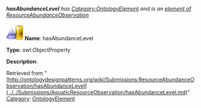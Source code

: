 ___hasAbundanceLevel__ has [Category:OntologyElement](../../Category/OntologyElement.md "Category:OntologyElement") and is an [element of](../../Property/ElementOf.md "Property:ElementOf") [ResourceAbundanceObservation](../../Submissions/ResourceAbundanceObservation.md "Submissions:ResourceAbundanceObservation")_


  




[![ObjectProperty](../../images/thumb/c/c3/ObjectProperty.gif/45px-ObjectProperty.gif)](../../Image/ObjectProperty.gif.md "ObjectProperty")
__Name__: hasAbundanceLevel 


__Type:__ owl:ObjectProperty 


__Description__: 





Retrieved from "[http://ontologydesignpatterns.org/wiki/Submissions:ResourceAbundanceObservation/hasAbundanceLevel](../../Submissions/AquaticResourceObservation/hasAbundanceLevel.md)"
 [Category](http://ontologydesignpatterns.org/wiki/Special:Categories "Special:Categories"): [OntologyElement](../../Category/OntologyElement.md "Category:OntologyElement")
